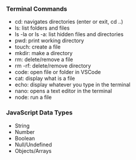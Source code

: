 ### Terminal Commands 

- cd: navigates directories (enter or exit, cd ..)
- ls: list folders and files
- ls -la or ls -a: list hidden files and directories
- pwd: print working directory
- touch: create a file
- mkdir: make a directory
- rm: delete/remove a file
- rm -rf: delete/remove directory
- code: open file or folder in VSCode
- cat: display what is a file
- echo: display whatever you type in the terminal
- nano: opens a text editor in the terminal
- node: run a file

### JavaScript Data Types

- String
- Number
- Boolean
- Null/Undefined
- Objects/Arrays